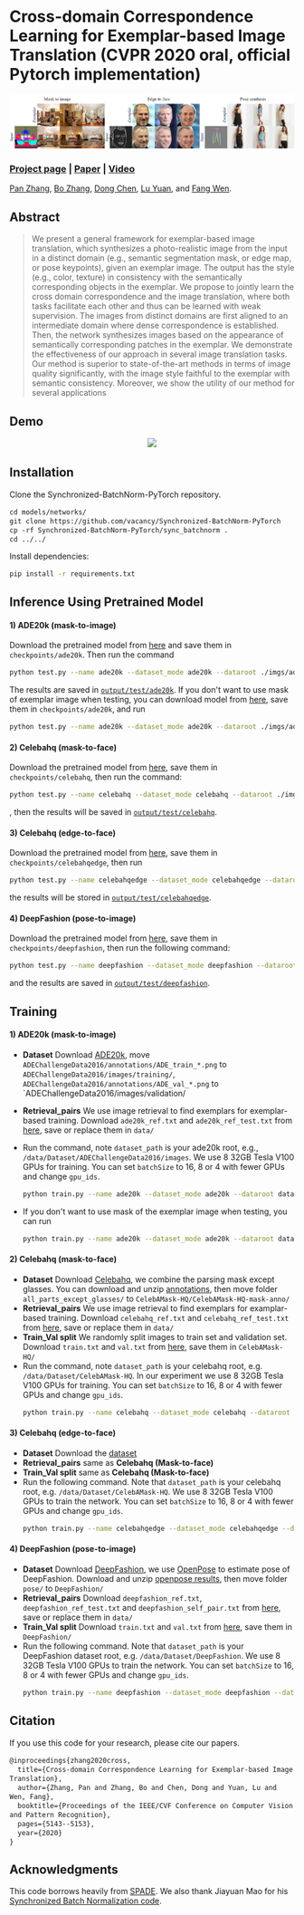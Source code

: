 # Cross-domain Correspondence Learning for Exemplar-based Image Translation (CVPR 2020 oral, official Pytorch implementation)
![Teaser](imgs/teaser.png)
### [Project page](https://panzhang0212.github.io/CoCosNet/) |   [Paper](https://arxiv.org/abs/2004.05571) | [Video](https://www.youtube.com/watch?v=BdopAApRSgo&feature=emb_logo)
<!-- Cross-domain Correspondence Learning for Exemplar-based Image Translation (CVPR 2020 Oral). -->
<!-- <br> -->
[Pan Zhang](https://panzhang0212.github.io/),  [Bo Zhang](https://www.microsoft.com/en-us/research/people/zhanbo/), [Dong Chen](https://www.microsoft.com/en-us/research/people/doch/),  [Lu Yuan](https://www.microsoft.com/en-us/research/people/luyuan/), and [Fang Wen](https://www.microsoft.com/en-us/research/people/fangwen/).
<!-- <br> -->


## Abstract
>We present a general framework for exemplar-based image translation, which synthesizes a photo-realistic image from the input in a distinct domain (e.g., semantic segmentation mask, or edge map, or pose keypoints), given an exemplar image. The output has the style (e.g., color, texture) in consistency with the semantically corresponding objects in the exemplar. We propose to jointly learn the cross domain correspondence and the image translation, where both tasks facilitate each other and thus can be learned with weak supervision. The images from distinct domains are first aligned to an intermediate domain where dense correspondence is established. Then, the network synthesizes images based on the appearance of semantically corresponding patches in the exemplar. We demonstrate the effectiveness of our approach in several image translation tasks. Our method is superior to state-of-the-art methods in terms of image quality significantly, with the image style faithful to the exemplar with semantic consistency. Moreover, we show the utility of our method for several applications

## Demo
<!-- ![Demo](imgs/demo.gif) -->
<p align="center">
  <img src="imgs/demo.gif">
</p>

## Installation
Clone the Synchronized-BatchNorm-PyTorch repository.
```
cd models/networks/
git clone https://github.com/vacancy/Synchronized-BatchNorm-PyTorch
cp -rf Synchronized-BatchNorm-PyTorch/sync_batchnorm .
cd ../../
````
Install dependencies:
```bash
pip install -r requirements.txt
````

## Inference Using Pretrained Model

#### 1) ADE20k (mask-to-image) 
Download the pretrained model from [here](https://drive.google.com/drive/folders/1BEBBENbEr9tutZsyGGc3REUuuOYqf6M3?usp=sharing) and save them in `checkpoints/ade20k`. Then run the command 
````bash
python test.py --name ade20k --dataset_mode ade20k --dataroot ./imgs/ade20k --gpu_ids 0 --nThreads 0 --batchSize 6 --use_attention --maskmix --warp_mask_losstype direct --PONO --PONO_C
````
The results are saved in [`output/test/ade20k`](https://github.com/panzhang0212/CoCosNet_Pytorch/blob/master/output/test/ade20k/0.png). If you don't want to use mask of exemplar image when testing, you can download model from [here](https://drive.google.com/drive/folders/1m4LXbOc00cu8hXCgf-_N55AIAE9R__m6?usp=sharing), save them in `checkpoints/ade20k`, and run
```` bash
python test.py --name ade20k --dataset_mode ade20k --dataroot ./imgs/ade20k --gpu_ids 0 --nThreads 0 --batchSize 6 --use_attention --maskmix --noise_for_mask --warp_mask_losstype direct --PONO --PONO_C --which_epoch 90
````

#### 2) Celebahq (mask-to-face)  
Download the pretrained model from [here](https://drive.google.com/drive/folders/16xgIrGzGBKJWbAUROM71wiA1cf7zrQk5?usp=sharing), save them in `checkpoints/celebahq`, then run the command:
````bash
python test.py --name celebahq --dataset_mode celebahq --dataroot ./imgs/celebahq --gpu_ids 0 --nThreads 0 --batchSize 4 --use_attention --maskmix --warp_mask_losstype direct --PONO --PONO_C --warp_bilinear --adaptor_kernel 4
````
, then the results will be saved in [`output/test/celebahq`](https://github.com/panzhang0212/CoCosNet_Pytorch/blob/master/output/test/celebahq/0.png).

#### 3) Celebahq (edge-to-face) 
Download the pretrained model from [here](https://drive.google.com/drive/folders/1SCUrAPsEb6HOx8EtI89ED4wsOR8mrPDF?usp=sharing), save them in `checkpoints/celebahqedge`, then run  
````bash
python test.py --name celebahqedge --dataset_mode celebahqedge --dataroot ./imgs/celebahqedge --gpu_ids 0 --nThreads 0 --batchSize 4 --use_attention --maskmix --PONO --PONO_C --warp_bilinear --adaptor_kernel 4
````
the results will be stored in [`output/test/celebahqedge`](https://github.com/panzhang0212/CoCosNet_Pytorch/blob/master/output/test/celebahqedge/0.png).

#### 4) DeepFashion (pose-to-image)
Download the pretrained model from [here](https://drive.google.com/drive/folders/1vyzTdhQqY9ljsAx4u4xPvytX3wR75GYB?usp=sharing), save them in `checkpoints/deepfashion`, then run the following command:
````bash
python test.py --name deepfashion --dataset_mode deepfashion --dataroot ./imgs/DeepFashion --gpu_ids 0 --nThreads 0 --batchSize 4 --use_attention --PONO --PONO_C --warp_bilinear --no_flip --warp_patch --video_like --adaptor_kernel 4
````
and the results are saved in [`output/test/deepfashion`](https://github.com/panzhang0212/CoCosNet_Pytorch/blob/master/output/test/deepfashion/0.png).

## Training

#### 1) ADE20k (mask-to-image)  
- **Dataset** Download [ADE20k](https://groups.csail.mit.edu/vision/datasets/ADE20K/), move `ADEChallengeData2016/annotations/ADE_train_*.png` to `ADEChallengeData2016/images/training/`, `ADEChallengeData2016/annotations/ADE_val_*.png` to `ADEChallengeData2016/images/validation/

- **Retrieval_pairs** We use image retrieval to find exemplars for exemplar-based training. Download `ade20k_ref.txt` and `ade20k_ref_test.txt` from [here](https://drive.google.com/drive/folders/1BKrEtEE2u5eZgAkviBo0TJJNDM4F4wga?usp=sharing), save or replace them in `data/`

- Run the command, note `dataset_path` is your ade20k root, e.g., `/data/Dataset/ADEChallengeData2016/images`. We use 8 32GB Tesla V100 GPUs for training. You can set `batchSize` to 16, 8 or 4 with fewer GPUs and change `gpu_ids`.
    ````bash
    python train.py --name ade20k --dataset_mode ade20k --dataroot dataset_path --niter 100 --niter_decay 100 --use_attention --maskmix --warp_mask_losstype direct --weight_mask 100.0 --PONO --PONO_C --batchSize 32 --vgg_normal_correct --gpu_ids 0,1,2,3,4,5,6,7
    ````
    
- If you don't want to use mask of the exemplar image when testing, you can run 
    ````bash
    python train.py --name ade20k --dataset_mode ade20k --dataroot dataset_path --niter 100 --niter_decay 100 --use_attention --maskmix --noise_for_mask --mask_epoch 150 --warp_mask_losstype direct --weight_mask 100.0 --PONO --PONO_C --vgg_normal_correct --batchSize 32 --gpu_ids 0,1,2,3,4,5,6,7
    ````

#### 2) Celebahq (mask-to-face) 
- **Dataset** Download [Celebahq](https://drive.google.com/file/d/1badu11NqxGf6qM3PTTooQDJvQbejgbTv/view), we combine the parsing mask except glasses. You can download and unzip [annotations](https://drive.google.com/file/d/125MBR5dZcqaCVXnXu-6aJw4nXxFrLvxJ/view?usp=sharing), then move folder `all_parts_except_glasses/` to `CelebAMask-HQ/CelebAMask-HQ-mask-anno/`
- **Retrieval_pairs** We use image retrieval to find exemplars for examplar-based training. Download `celebahq_ref.txt` and `celebahq_ref_test.txt` from [here](https://drive.google.com/drive/folders/1WQmRKRdRb_E-AMh_K-iGcoEYEqll4pWz?usp=sharing), save or replace them in `data/`
- **Train_Val split** We randomly split images to train set and validation set. Download `train.txt` and `val.txt` from [here](https://drive.google.com/drive/folders/1y2vvt3Cy_rh3UdYOY27g1Gxnp9Q_Kgv4?usp=sharing), save them in `CelebAMask-HQ/`
- Run the command, note `dataset_path` is your celebahq root, e.g. `/data/Dataset/CelebAMask-HQ`. In our experiment we use 8 32GB Tesla V100 GPUs for training. You can set `batchSize` to 16, 8 or 4 with fewer GPUs and change `gpu_ids`.
    ````bash
    python train.py --name celebahq --dataset_mode celebahq --dataroot dataset_path --niter 30 --niter_decay 30 --which_perceptual 4_2 --weight_perceptual 0.001 --use_attention --maskmix --warp_mask_losstype direct --weight_mask 100.0 --PONO --PONO_C --vgg_normal_correct --fm_ratio 1.0 --warp_bilinear --warp_cycle_w 0.1 --batchSize 32 --gpu_ids 0,1,2,3,4,5,6,7
    ````

#### 3) Celebahq (edge-to-face)  
- **Dataset** Download the [dataset](https://drive.google.com/file/d/1badu11NqxGf6qM3PTTooQDJvQbejgbTv/view)
- **Retrieval_pairs** same as **Celebahq (Mask-to-face)** 
- **Train_Val split** same as **Celebahq (Mask-to-face)** 
- Run the following command. Note that `dataset_path` is your celebahq root, e.g. `/data/Dataset/CelebAMask-HQ`. We use 8 32GB Tesla V100 GPUs to train the network. You can set `batchSize` to 16, 8 or 4 with fewer GPUs and change `gpu_ids`.
    ````bash
    python train.py --name celebahqedge --dataset_mode celebahqedge --dataroot dataset_path --niter 30 --niter_decay 30 --which_perceptual 4_2 --weight_perceptual 0.001 --use_attention --maskmix --PONO --PONO_C --vgg_normal_correct --fm_ratio 1.0 --warp_bilinear --warp_cycle_w 1 --batchSize 32 --gpu_ids 0,1,2,3,4,5,6,7
    ````

#### 4) DeepFashion (pose-to-image)
- **Dataset** Download [DeepFashion](https://drive.google.com/drive/folders/0B7EVK8r0v71pVDZFQXRsMDZCX1E), we use [OpenPose](https://github.com/Hzzone/pytorch-openpose) to estimate pose of DeepFashion. Download and unzip [openpose results](https://drive.google.com/file/d/1Vzpl3DpHZistiEjXXb0Blk4L12LsDluU/view?usp=sharing), then move folder `pose/` to `DeepFashion/`
- **Retrieval_pairs** Download `deepfashion_ref.txt`, `deepfashion_ref_test.txt` and `deepfashion_self_pair.txt` from [here](https://drive.google.com/drive/folders/1FEMuwWZqk_cuzl7HSSbCrtl1ynIE0zIE?usp=sharing), save or replace them in `data/`
- **Train_Val split** Download `train.txt` and `val.txt` from [here](https://drive.google.com/drive/folders/1kLOeRYZ1wUDzo3eg9ZihJj-yuyDQhp_T?usp=sharing), save them in `DeepFashion/`
- Run the following command. Note that `dataset_path` is your DeepFashion dataset root, e.g. `/data/Dataset/DeepFashion`. We use 8 32GB Tesla V100 GPUs to train the network. You can set `batchSize` to 16, 8 or 4 with fewer GPUs and change `gpu_ids`.
    ````bash
    python train.py --name deepfashion --dataset_mode deepfashion --dataroot dataset_path --niter 50 --niter_decay 50 --which_perceptual 4_2 --weight_perceptual 0.001 --use_attention --real_reference_probability 0.0 --PONO --PONO_C --vgg_normal_correct --fm_ratio 1.0 --warp_bilinear --warp_self_w 100 --no_flip --warp_patch --video_like --batchSize 32 --gpu_ids 0,1,2,3,4,5,6,7
    ````

## Citation
If you use this code for your research, please cite our papers.
```
@inproceedings{zhang2020cross,
  title={Cross-domain Correspondence Learning for Exemplar-based Image Translation},
  author={Zhang, Pan and Zhang, Bo and Chen, Dong and Yuan, Lu and Wen, Fang},
  booktitle={Proceedings of the IEEE/CVF Conference on Computer Vision and Pattern Recognition},
  pages={5143--5153},
  year={2020}
}
```

## Acknowledgments
This code borrows heavily from [SPADE](https://github.com/NVlabs/SPADE). We also thank Jiayuan Mao for his [Synchronized Batch Normalization code](https://github.com/vacancy/Synchronized-BatchNorm-PyTorch).
